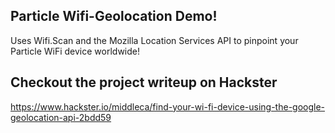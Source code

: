 Particle Wifi-Geolocation Demo!
---

Uses Wifi.Scan and the Mozilla Location Services API to pinpoint your Particle WiFi device worldwide!


Checkout the project writeup on Hackster
---

https://www.hackster.io/middleca/find-your-wi-fi-device-using-the-google-geolocation-api-2bdd59
